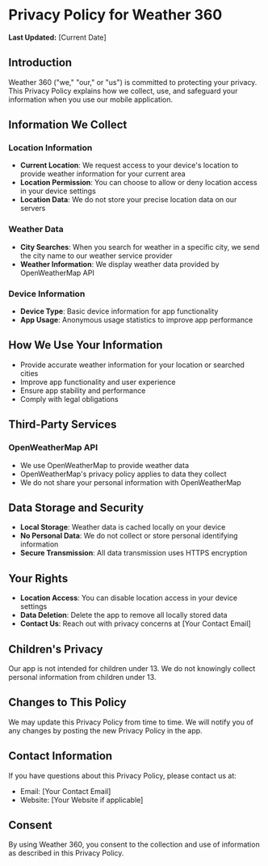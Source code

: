# Privacy Policy for Weather 360

**Last Updated:** [Current Date]

## Introduction

Weather 360 ("we," "our," or "us") is committed to protecting your privacy. This Privacy Policy explains how we collect, use, and safeguard your information when you use our mobile application.

## Information We Collect

### Location Information
- **Current Location**: We request access to your device's location to provide weather information for your current area
- **Location Permission**: You can choose to allow or deny location access in your device settings
- **Location Data**: We do not store your precise location data on our servers

### Weather Data
- **City Searches**: When you search for weather in a specific city, we send the city name to our weather service provider
- **Weather Information**: We display weather data provided by OpenWeatherMap API

### Device Information
- **Device Type**: Basic device information for app functionality
- **App Usage**: Anonymous usage statistics to improve app performance

## How We Use Your Information

- Provide accurate weather information for your location or searched cities
- Improve app functionality and user experience
- Ensure app stability and performance
- Comply with legal obligations

## Third-Party Services

### OpenWeatherMap API
- We use OpenWeatherMap to provide weather data
- OpenWeatherMap's privacy policy applies to data they collect
- We do not share your personal information with OpenWeatherMap

## Data Storage and Security

- **Local Storage**: Weather data is cached locally on your device
- **No Personal Data**: We do not collect or store personal identifying information
- **Secure Transmission**: All data transmission uses HTTPS encryption

## Your Rights

- **Location Access**: You can disable location access in your device settings
- **Data Deletion**: Delete the app to remove all locally stored data
- **Contact Us**: Reach out with privacy concerns at [Your Contact Email]

## Children's Privacy

Our app is not intended for children under 13. We do not knowingly collect personal information from children under 13.

## Changes to This Policy

We may update this Privacy Policy from time to time. We will notify you of any changes by posting the new Privacy Policy in the app.

## Contact Information

If you have questions about this Privacy Policy, please contact us at:
- Email: [Your Contact Email]
- Website: [Your Website if applicable]

## Consent

By using Weather 360, you consent to the collection and use of information as described in this Privacy Policy.
